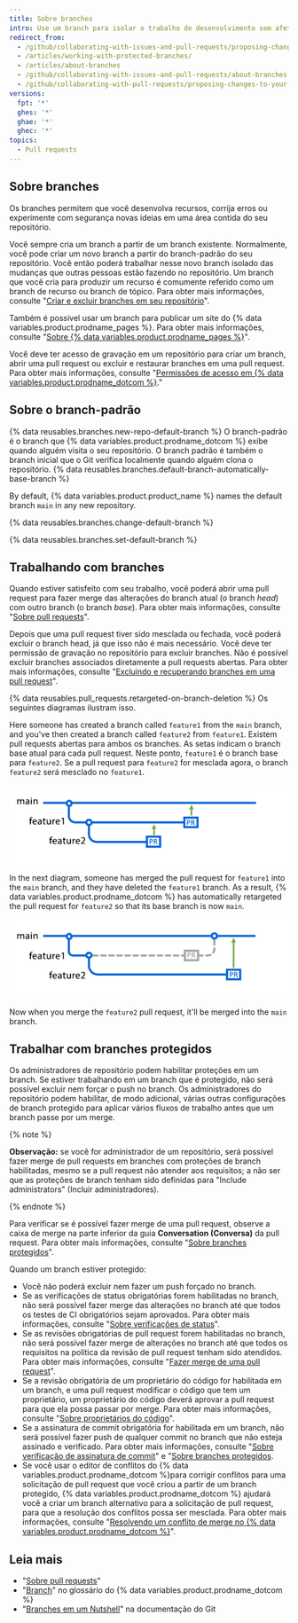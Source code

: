 ```yaml
---
title: Sobre branches
intro: Use um branch para isolar o trabalho de desenvolvimento sem afetar outros branches no repositório. Cada repositório tem um branch padrão e pode ter vários outros branches. Você pode fazer merge de um branch em outro branch usando uma pull request.
redirect_from:
  - /github/collaborating-with-issues-and-pull-requests/proposing-changes-to-your-work-with-pull-requests/about-branches
  - /articles/working-with-protected-branches/
  - /articles/about-branches
  - /github/collaborating-with-issues-and-pull-requests/about-branches
  - /github/collaborating-with-pull-requests/proposing-changes-to-your-work-with-pull-requests/about-branches
versions:
  fpt: '*'
  ghes: '*'
  ghae: '*'
  ghec: '*'
topics:
  - Pull requests
---
```


## Sobre branches

Os branches permitem que você desenvolva recursos, corrija erros ou experimente com segurança novas ideias em uma área contida do seu repositório.

Você sempre cria um branch a partir de um branch existente. Normalmente, você pode criar um novo branch a partir do branch-padrão do seu repositório. Você então poderá trabalhar nesse novo branch isolado das mudanças que outras pessoas estão fazendo no repositório. Um branch que você cria para produzir um recurso é comumente referido como um branch de recurso ou branch de tópico. Para obter mais informações, consulte "[Criar e excluir branches em seu repositório](/articles/creating-and-deleting-branches-within-your-repository/)".

Também é possível usar um branch para publicar um site do {% data variables.product.prodname_pages %}. Para obter mais informações, consulte "[Sobre {% data variables.product.prodname_pages %}](/articles/what-is-github-pages)".

Você deve ter acesso de gravação em um repositório para criar um branch, abrir uma pull request ou excluir e restaurar branches em uma pull request. Para obter mais informações, consulte "[Permissões de acesso em {% data variables.product.prodname_dotcom %}](/github/getting-started-with-github/access-permissions-on-github)."

## Sobre o branch-padrão

{% data reusables.branches.new-repo-default-branch %} O branch-padrão é o branch que {% data variables.product.prodname_dotcom %} exibe quando alguém visita o seu repositório. O branch padrão é também o branch inicial que o Git verifica localmente quando alguém clona o repositório. {% data reusables.branches.default-branch-automatically-base-branch %}

By default, {% data variables.product.product_name %} names the default branch `main` in any new repository.

{% data reusables.branches.change-default-branch %}

{% data reusables.branches.set-default-branch %}

## Trabalhando com branches

Quando estiver satisfeito com seu trabalho, você poderá abrir uma pull request para fazer merge das alterações do branch atual (o branch *head*) com outro branch (o branch *base*). Para obter mais informações, consulte "[Sobre pull requests](/pull-requests/collaborating-with-pull-requests/proposing-changes-to-your-work-with-pull-requests/about-pull-requests)".

Depois que uma pull request tiver sido mesclada ou fechada, você poderá excluir o branch head, já que isso não é mais necessário. Você deve ter permissão de gravação no repositório para excluir branches. Não é possível excluir branches associados diretamente a pull requests abertas. Para obter mais informações, consulte "[Excluindo e recuperando branches em uma pull request](/github/administering-a-repository/deleting-and-restoring-branches-in-a-pull-request)".

{% data reusables.pull_requests.retargeted-on-branch-deletion %}
Os seguintes diagramas ilustram isso.

 Here someone has created a branch called `feature1` from the `main` branch, and you've then created a branch called `feature2` from `feature1`. Existem pull requests abertas para ambos os branches. As setas indicam o branch base atual para cada pull request. Neste ponto, `feature1` é o branch base para `feature2`. Se a pull request para `feature2` for mesclada agora, o branch `feature2` será mesclado no `feature1`.

 ![botão-merge-pull-request](/assets/images/help/branches/pr-retargeting-diagram1.png)

In the next diagram, someone has merged the pull request for `feature1` into the `main` branch, and they have deleted the `feature1` branch. As a result, {% data variables.product.prodname_dotcom %} has automatically retargeted the pull request for `feature2` so that its base branch is now `main`.

 ![botão-merge-pull-request](/assets/images/help/branches/pr-retargeting-diagram2.png)

Now when you merge the `feature2` pull request, it'll be merged into the `main` branch.

## Trabalhar com branches protegidos

Os administradores de repositório podem habilitar proteções em um branch. Se estiver trabalhando em um branch que é protegido, não será possível excluir nem forçar o push no branch. Os administradores do repositório podem habilitar, de modo adicional, várias outras configurações de branch protegido para aplicar vários fluxos de trabalho antes que um branch passe por um merge.

{% note %}

**Observação:** se você for administrador de um repositório, será possível fazer merge de pull requests em branches com proteções de branch habilitadas, mesmo se a pull request não atender aos requisitos; a não ser que as proteções de branch tenham sido definidas para "Include administrators" (Incluir administradores).

{% endnote %}

Para verificar se é possível fazer merge de uma pull request, observe a caixa de merge na parte inferior da guia **Conversation (Conversa)** da pull request. Para obter mais informações, consulte "[Sobre branches protegidos](/articles/about-protected-branches)".

Quando um branch estiver protegido:

- Você não poderá excluir nem fazer um push forçado no branch.
- Se as verificações de status obrigatórias forem habilitadas no branch, não será possível fazer merge das alterações no branch até que todos os testes de CI obrigatórios sejam aprovados. Para obter mais informações, consulte "[Sobre verificações de status](/pull-requests/collaborating-with-pull-requests/collaborating-on-repositories-with-code-quality-features/about-status-checks)".
- Se as revisões obrigatórias de pull request forem habilitadas no branch, não será possível fazer merge de alterações no branch até que todos os requisitos na política da revisão de pull request tenham sido atendidos. Para obter mais informações, consulte "[Fazer merge de uma pull request](/pull-requests/collaborating-with-pull-requests/incorporating-changes-from-a-pull-request/merging-a-pull-request)".
- Se a revisão obrigatória de um proprietário do código for habilitada em um branch, e uma pull request modificar o código que tem um proprietário, um proprietário do código deverá aprovar a pull request para que ela possa passar por merge. Para obter mais informações, consulte "[Sobre proprietários do código](/articles/about-code-owners)".
- Se a assinatura de commit obrigatória for habilitada em um branch, não será possível fazer push de qualquer commit no branch que não esteja assinado e verificado. Para obter mais informações, consulte "[Sobre verificação de assinatura de commit](/articles/about-commit-signature-verification)" e "[Sobre branches protegidos](/github/administering-a-repository/about-protected-branches#require-signed-commits).
- Se você usar o editor de conflitos do {% data variables.product.prodname_dotcom %}para corrigir conflitos para uma solicitação de pull request que você criou a partir de um branch protegido, {% data variables.product.prodname_dotcom %} ajudará você a criar um branch alternativo para a solicitação de pull request, para que a resolução dos conflitos possa ser mesclada. Para obter mais informações, consulte "[Resolvendo um conflito de merge no {% data variables.product.prodname_dotcom %}](/github/collaborating-with-issues-and-pull-requests/resolving-a-merge-conflict-on-github)".

## Leia mais

- "[Sobre pull requests](/pull-requests/collaborating-with-pull-requests/proposing-changes-to-your-work-with-pull-requests/about-pull-requests)"
- "[Branch](/articles/github-glossary/#branch)" no glossário do {% data variables.product.prodname_dotcom %}
- "[Branches em um Nutshell](https://git-scm.com/book/en/v2/Git-Branching-Branches-in-a-Nutshell)" na documentação do Git
